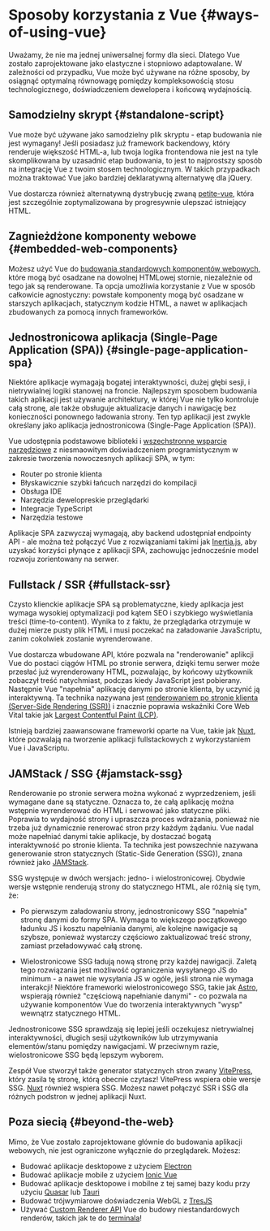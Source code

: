 # Sposoby korzystania z Vue {#ways-of-using-vue}

Uważamy, że nie ma jednej uniwersalnej formy dla sieci. Dlatego Vue zostało zaprojektowane jako elastyczne i stopniowo adaptowalane. W zależności od przypadku, Vue może być używane na różne sposoby, by osiągnąć optymalną równowagę pomiędzy kompleksowością stosu technologicznego, doświadczeniem dewelopera i końcową wydajnością.

## Samodzielny skrypt {#standalone-script}

Vue może być używane jako samodzielny plik skryptu - etap budowania nie jest wymagany! Jeśli posiadasz już framework backendowy, który renderuje większość HTML-a, lub twoja logika frontendowa nie jest na tyle skomplikowana by uzasadnić etap budowania, to jest to najprostszy sposób na integrację Vue z twoim stosem technologicznym. W takich przypadkach można traktować Vue jako bardziej deklaratywną alternatywę dla jQuery.

Vue dostarcza również alternatywną dystrybucję zwaną [petite-vue](https://github.com/vuejs/petite-vue), która jest szczególnie zoptymalizowana by progresywnie ulepszać istniejący HTML.

## Zagnieżdżone komponenty webowe {#embedded-web-components}

Możesz użyć Vue do [budowania standardowych komponentów webowych](/guide/extras/web-components), które mogą być osadzane na dowolnej HTMLowej stornie, niezależnie od tego jak są renderowane. Ta opcja umożliwia korzystanie z Vue w sposób całkowicie agnostyczny: powstałe komponenty mogą być osadzane w starszych aplikacjach, statycznym kodzie HTML, a nawet w aplikacjach zbudowanych za pomocą innych frameworków.

## Jednostronicowa aplikacja (Single-Page Application (SPA)) {#single-page-application-spa}

Niektóre aplikacje wymagają bogatej interaktywności, dużej głębi sesji, i nietrywialnej logiki stanowej na froncie. Najlepszym sposobem budowania takich aplikacji jest używanie architektury, w której Vue nie tylko kontroluje całą stronę, ale także obsługuje aktualizacje danych i nawigację bez konieczności ponownego ładowania strony. Ten typ aplikacji jest zwykle określany jako aplikacja jednostronicowa (Single-Page Application (SPA)).

Vue udostępnia podstawowe biblioteki i [wszechstronne wsparcie narzędziowe](/guide/scaling-up/tooling) z niesmaowitym doświadczeniem programistycznym w zakresie tworzenia nowoczesnych aplikacji SPA, w tym:

- Router po stronie klienta
- Błyskawicznie szybki łańcuch narzędzi do kompilacji
- Obsługa IDE
- Narzędzia dewelopreskie przeglądarki
- Integracje TypeScript
- Narzędzia testowe

Aplikacje SPA zazwyczaj wymagają, aby backend udostępniał endpointy API - ale można też połączyć Vue z rozwiązaniami takimi jak [Inertia.js](https://inertiajs.com), aby uzyskać korzyści płynące z aplikacji SPA, zachowując jednocześnie model rozwoju zorientowany na serwer.

## Fullstack / SSR {#fullstack-ssr}

Czysto klienckie aplikacje SPA są problematyczne, kiedy aplikacja jest wymaga wysokiej optymalizacji pod kątem SEO i szybkiego wyświetlania treści (time-to-content). Wynika to z faktu, że przeglądarka otrzymuje w dużej mierze pusty plik HTML i musi poczekać na załadowanie JavaScriptu, zanim cokolwiek zostanie wyrenderowane.

Vue dostarcza wbudowane API, które pozwala na "renderowanie" aplikcji Vue do postaci ciągów HTML po stronie serwera, dzięki temu serwer może przesłać już wyrenderowany HTML, pozwalając, by końcowy użytkownik zobaczył treść natychmiast, podczas kiedy JavaScript jest pobierany. Następnie Vue "napełnia" aplikację danymi po stronie klienta, by uczynić ją interaktywną. Ta technika nazywana jest [renderowaniem po stronie klienta (Server-Side Rendering (SSR))](/guide/scaling-up/ssr) i znacznie poprawia wskaźniki Core Web Vital takie jak [Largest Contentful Paint (LCP)](https://web.dev/lcp/).

Istnieją bardziej zaawansowane frameworki oparte na Vue, takie jak [Nuxt](https://nuxt.com/), które pozwalają na tworzenie aplikacji fullstackowych z wykorzystaniem Vue i JavaScriptu.

## JAMStack / SSG {#jamstack-ssg}

Renderowanie po stronie serwera można wykonać z wyprzedzeniem, jeśli wymagane dane są statyczne. Oznacza to, że całą aplikację można wstępnie wyrenderować do HTML i serwować jako statyczne pliki. Poprawia to wydajność strony i upraszcza proces wdrażania, ponieważ nie trzeba już dynamicznie renerować stron przy każdym żądaniu. Vue nadal może napełniać danymi takie aplikacje, by dostaczać bogatą interaktywność po stronie klienta. Ta technika jest powszechnie nazywana generowanie stron statycznych (Static-Side Generation (SSG)), znana również jako [JAMStack](https://jamstack.org/what-is-jamstack/).

SSG występuje w dwóch wersjach: jedno- i wielostronicowej. Obydwie wersje wstępnie renderują strony do statycznego HTML, ale różnią się tym, że:

- Po pierwszym załadowaniu strony, jednostronicowy SSG "napełnia" stronę danymi do formy SPA. Wymaga to większego początkowego ładunku JS i kosztu napełniania danymi, ale kolejne nawigacje są szybsze, ponieważ wystarczy częściowo zaktualizować treść strony, zamiast przeładowywać całą stronę.

- Wielostronicowe SSG ładują nową stronę przy każdej nawigacji. Zaletą tego rozwiązania jest możliwość ograniczenia wysyłanego JS do minimum - a nawet nie wysyłania JS w ogóle, jeśli strona nie wymaga interakcji! Niektóre frameworki wielostronicowego SSG, takie jak [Astro](https://astro.build/), wspierają również "częściową napełnianie danymi" - co pozwala na używanie komponentów Vue do tworzenia interaktywnych "wysp" wewnątrz statycznego HTML.

Jednostronicowe SSG sprawdzają się lepiej jeśli oczekujesz nietrywialnej interaktywności, długich sesji użytkowników lub utrzymywania elementów/stanu pomiędzy nawigacjami. W przeciwnym razie, wielostronicowe SSG będą lepszym wyborem.

Zespół Vue stworzył także generator statycznych stron zwany [VitePress](https://vitepress.dev/), który zasila tę stronę, którą obecnie czytasz! VitePress wspiera obie wersje SSG. [Nuxt](https://nuxt.com/) również wspiera SSG. Możesz nawet połączyć SSR i SSG dla różnych podstron w jednej aplikacji Nuxt.

## Poza siecią {#beyond-the-web}

Mimo, że Vue zostało zaprojektowane głównie do budowania aplikacji webowych, nie jest ograniczone wyłącznie do przeglądarek. Możesz:

- Budować aplikacje desktopowe z użyciem [Electron](https://www.electronjs.org/)
- Budować aplikacje mobile z użyciem [Ionic Vue](https://ionicframework.com/docs/vue/overview)
- Budować aplikacje desktopowe i mobilne z tej samej bazy kodu przy użyciu [Quasar](https://quasar.dev/) lub [Tauri](https://tauri.app)
- Budować trójwymiarowe doświadczenia WebGL z [TresJS](https://tresjs.org/)
- Używać [Custom Renderer API](/api/custom-renderer) Vue do budowy niestandardowych renderów, takich jak te do [terminala](https://github.com/vue-terminal/vue-termui)!
